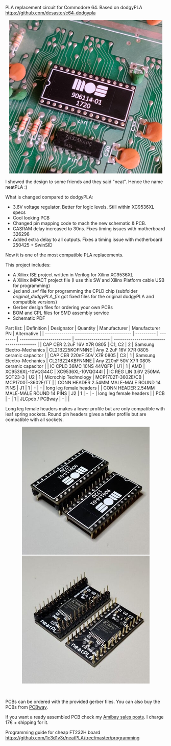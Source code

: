 PLA replacement circuit for Commodore 64.
Based on dodgyPLA https://github.com/desaster/c64-dodgypla

<p align="center">
    <img src="images/neatPLA_installed_new.jpg" >
</p>

I showed the design to some friends and they said "neat". Hence the name neatPLA :)

What is changed compared to dodgyPLA:
- 3.6V voltage regulator. Better for logic levels. Still within XC9536XL specs
- Cool looking PCB
- Changed pin mapping code to mach the new schematic & PCB.
- CASRAM delay increased to 30ns. Fixes timing issues with motherboard 326298
- Added extra delay to all outputs. Fixes a timing issue with motherboard 250425 + SwinSID

Now it is one of the most compatible PLA replacements.

This project includes:
* A Xilinx ISE project written in Verilog for Xilinx XC9536XL
* A Xilinx iMPACT project file (I use this SW and Xilinx Platform cable USB for programming)
* .jed and .svf file for programming the CPLD chip (subfolder _original_dodgyPLA_fix_ got fixed files for the original dodgyPLA and compatible versions)
* Gerber design files for ordering your own PCBs
* BOM and CPL files for SMD assembly service
* Schematic PDF

Part list:
| Definition                                 | Designator | Quantity | Manufacturer              | Manufacturer PN   | Alternative                              |
| ------------------------------------------ | ---------- | -------- | ------------------------- | ----------------- | ---------------------------------------- |
| CAP CER 2.2uF 16V X7R 0805                 | C1, C2     | 2        | Samsung Electro-Mechanics | CL21B225KOFNNNE   | Any 2.2uF 16V X7R 0805 ceramic capacitor |
| CAP CER 220nF 50V X7R 0805                 | C3         | 1        | Samsung Electro-Mechanics | CL21B224KBFNNNE   | Any 220nF 50V X7R 0805 ceramic capacitor |
| IC CPLD 36MC 10NS 44VQFP                   | U1         | 1        | AMD                       | XC9536XL-10VQG44C | XC9536XL-10VQG44I                        |
| IC REG LIN 3.6V 250MA SOT23-3              | U2         | 1        | Microchip Technology      | MCP1702T-3602E/CB | MCP1700T-3602E/TT                        |
| CONN HEADER 2.54MM MALE-MALE ROUND 14 PINS | J1         | 1        | \-                        | \-                | long leg female headers                  |
| CONN HEADER 2.54MM MALE-MALE ROUND 14 PINS | J2         | 1        | \-                        | \-                | long leg female headers                  |
| PCB                                        | \-         | 1        | JLCpcb / PCBway           | \-                |                                          |

Long leg female headers makes a lower profile but are only compatible with leaf spring sockets. Round pin headers gives a taller profile but are compatible with all sockets.
<p align="center">
    <img src="images/pins_top.jpg">
    <img src="images/pins_bottom.jpg">
</p><br/>

PCBs can be ordered with the provided gerber files.
You can also buy the PCBs from [PCBway](https://www.pcbway.com/project/shareproject/neatPLA_for_Commodore_64.html).

If you want a ready assembled PCB check my [Amibay sales posts](http://www.amibay.com/showthread.php?111794-neatPLA-The-best-looking-PLA-for-fixing-your-C64-). I charge 17€ + shipping for it.

Programming guide for cheap FT232H board https://github.com/1c3d1v3r/neatPLA/tree/master/programming
